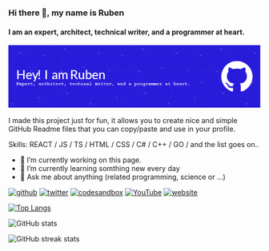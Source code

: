### Hi there 👋, my name is Ruben
#### I am an expert, architect, technical writer, and a programmer at heart.
![I am an expert, architect, technical writer, and a programmer at heart.](images/github-header-image.png)

I made this project just for fun, it allows you to create nice and simple GitHub Readme files that you can copy/paste and use in your profile.

Skills: REACT / JS / TS / HTML / CSS / C# / C++ / GO / and the list goes on..

- 🔭 I’m currently working on this page. 
- 🌱 I’m currently learning somthing new every day 
- 💬 Ask me about anything (related programming, science or ...) 
<!--
- 🔭 I’m currently working on ...
- 🌱 I’m currently learning ...
- 👯 I’m looking to collaborate on ...
- 🤔 I’m looking for help with ...
- 💬 Ask me about ...
- 📫 How to reach me: ...
- 😄 Pronouns: ...
- ⚡ Fun fact: ...
-->


[<img src='https://cdn.jsdelivr.net/npm/simple-icons@3.0.1/icons/github.svg' alt='github' height='40'>](https://github.com/rubenknuijver)  [<img src='https://cdn.jsdelivr.net/npm/simple-icons@3.0.1/icons/twitter.svg' alt='twitter' height='40'>](https://twitter.com/primecoder)  [<img src='https://cdn.jsdelivr.net/npm/simple-icons@3.0.1/icons/codesandbox.svg' alt='codesandbox' height='40'>](https://codesandbox.io/u/knuijver)  [<img src='https://cdn.jsdelivr.net/npm/simple-icons@3.0.1/icons/youtube.svg' alt='YouTube' height='40'>](https://www.youtube.com/channel/@prime-coder)  [<img src='https://cdn.jsdelivr.net/npm/simple-icons@3.0.1/icons/icloud.svg' alt='website' height='40'>](https://primecoder.com)  

[![Top Langs](https://github-readme-stats.vercel.app/api/top-langs/?username=rubenknuijver)](https://github.com/anuraghazra/github-readme-stats)

![GitHub stats](https://github-readme-stats.vercel.app/api?username=rubenknuijver&show_icons=true)  

![GitHub streak stats](https://streak-stats.demolab.com/?user=rubenknuijver)  
